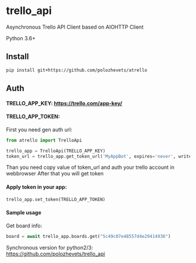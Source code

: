# trello_api
Asynchronous Trello API Client based on AIOHTTP Client 

Python 3.6+

## Install

```bash
pip install git+https://github.com/polozhevets/atrello
```

## Auth

#### TRELLO_APP_KEY: https://trello.com/app-key/
#### TRELLO_APP_TOKEN:

First you need gen auth url:
```python
from atrello import TrelloApi

trello_app = TrelloApi(TRELLO_APP_KEY)
token_url = trello_app.get_token_url('MyAppBot', expires='never', write_access=True)
```
Than you need copy value of token_url and auth your trello account in webbrowser
After that you will get token

#### Apply token in your app:
```python
trello_app.set_token(TRELLO_APP_TOKEN)
```

#### Sample usage

Get board info:
```python
board = await trello_app.boards.get("5c49c07e48557d4e29414936")
```

Synchronous version for python2/3: https://github.com/polozhevets/trello_api
